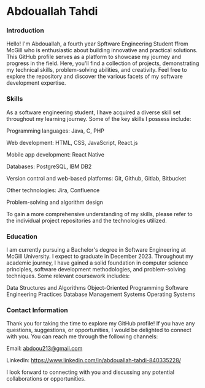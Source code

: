 # Abdouallah Tahdi

### Introduction
Hello! I'm Abdouallah, a fourth year Spftware Engineering Student ffrom McGill who is enthusiastic about building innovative and practical solutions. This GitHub profile serves as a platform to showcase my journey and progress in the field. Here, you'll find a collection of projects, demonstrating my technical skills, problem-solving abilities, and creativity. Feel free to explore the repository and discover the various facets of my software development expertise.


### Skills
As a software engineering student, I have acquired a diverse skill set throughout my learning journey. Some of the key skills I possess include:

Programming languages: Java, C, PHP

Web development: HTML, CSS, JavaScript, React.js

Mobile app development: React Native

Databases: PostgreSQL, IBM DB2

Version control and web-based platforms: Git, Github, Gitlab, Bitbucket

Other technologies: Jira, Confluence

Problem-solving and algorithm design

To gain a more comprehensive understanding of my skills, please refer to the individual project repositories and the technologies utilized.


### Education
I am currently pursuing a Bachelor's degree in Software Engineering at McGill University. I expect to graduate in December 2023. Throughout my academic journey, I have gained a solid foundation in computer science principles, software development methodologies, and problem-solving techniques. Some relevant coursework includes:

Data Structures and Algorithms
Object-Oriented Programming
Software Engineering Practices
Database Management Systems
Operating Systems

### Contact Information
Thank you for taking the time to explore my GitHub profile! If you have any questions, suggestions, or opportunities, I would be delighted to connect with you. You can reach me through the following channels:

Email: abdoou213@gmail.com

LinkedIn: https://www.linkedin.com/in/abdouallah-tahdi-840335228/

I look forward to connecting with you and discussing any potential collaborations or opportunities.

